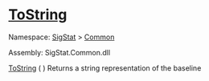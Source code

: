 # [ToString](./Baseline-100663332.md)

Namespace: [SigStat]() > [Common](./../README.md)

Assembly: SigStat.Common.dll

[ToString](./Baseline-100663332.md) (  )	Returns a string representation of the baseline
